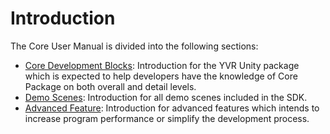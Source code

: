 # Introduction

The Core User Manual is divided into the following sections:

-   [Core Development Blocks](./CoreDevelopmentBlocks.md): Introduction for the YVR Unity package which is expected to help developers have the knowledge of Core Package on both overall and detail levels.
-   [Demo Scenes](./DemoScenes.md): Introduction for all demo scenes included in the SDK.
-   [Advanced Feature](./AdvancedFeatures.md): Introduction for advanced features which intends to increase program performance or simplify the development process.

